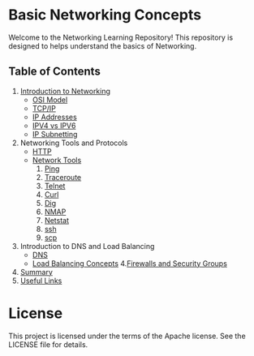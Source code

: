 # Basic Networking Concepts

Welcome to the Networking Learning Repository! This repository is designed to helps understand the basics of Networking.

## Table of Contents
1. [Introduction to Networking](./basic-networking.md)
    - [OSI Model](./osi-model.md)
    - [TCP/IP](./tcp-ip.md)
    - [IP Addresses](./ip-adresses.md)
    - [IPV4 vs IPV6](./IPv4vsIPv6.md)
    - [IP Subnetting](./subnetting.md)
2. Networking Tools and Protocols
    - [HTTP](./http.md)
    - [Network Tools](./ping.md)
      1. [Ping](./ping.md)
      2. [Traceroute](./traceroute.md)
      3. [Telnet](./telnet.md)
      4. [Curl](./curl.md)
      5. [Dig](./dig.md)
      6. [NMAP](./nmap.md)
      7. [Netstat](./netstat.md)
      8. [ssh](./ssh.md)
      9. [scp](./scp.md)
3. Introduction to DNS and Load Balancing
    - [DNS](./dns.md)
    - [Load Balancing Concepts](./Load-Balancing.md)
4.[Firewalls and Security Groups](./Firewalls-and-Security-Groups.md)
5. [Summary](./summary.md)
12. [Useful Links](./useful-links.md)

# License
This project is licensed under the terms of the Apache license. See the LICENSE file for details.
